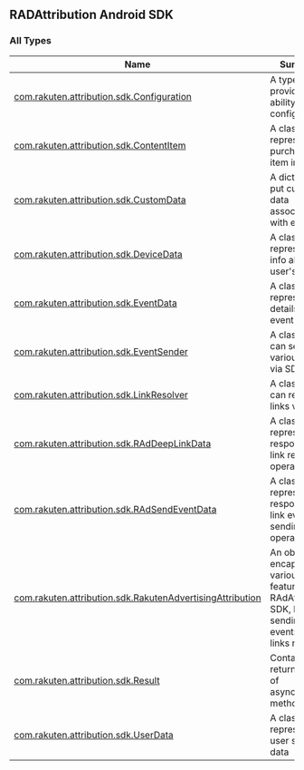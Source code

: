 

## RADAttribution Android SDK

### All Types

| Name | Summary |
|---|---|
| [com.rakuten.attribution.sdk.Configuration](../com.rakuten.attribution.sdk/-configuration/index.md) | A type that provides an ability to configure SDK |
| [com.rakuten.attribution.sdk.ContentItem](../com.rakuten.attribution.sdk/-content-item/index.md) | A class that represents purchased item info |
| [com.rakuten.attribution.sdk.CustomData](../com.rakuten.attribution.sdk/-custom-data.md) | A dictionary to put custom data associated with event |
| [com.rakuten.attribution.sdk.DeviceData](../com.rakuten.attribution.sdk/-device-data/index.md) | A class that represents info about user's device |
| [com.rakuten.attribution.sdk.EventData](../com.rakuten.attribution.sdk/-event-data/index.md) | A class that represents details of event data |
| [com.rakuten.attribution.sdk.EventSender](../com.rakuten.attribution.sdk/-event-sender/index.md) | A class that can send various events via SDK |
| [com.rakuten.attribution.sdk.LinkResolver](../com.rakuten.attribution.sdk/-link-resolver/index.md) | A class that can resolve links via SDK |
| [com.rakuten.attribution.sdk.RAdDeepLinkData](../com.rakuten.attribution.sdk/-r-ad-deep-link-data/index.md) | A class that represents response on link resolving operation |
| [com.rakuten.attribution.sdk.RAdSendEventData](../com.rakuten.attribution.sdk/-r-ad-send-event-data/index.md) | A class that represents response on link event sending operation |
| [com.rakuten.attribution.sdk.RakutenAdvertisingAttribution](../com.rakuten.attribution.sdk/-rakuten-advertising-attribution/index.md) | An object that encapsulates various features of RAdAttribution SDK, like sending events and links resolving |
| [com.rakuten.attribution.sdk.Result](../com.rakuten.attribution.sdk/-result/index.md) | Container to return result of asynchronous methods |
| [com.rakuten.attribution.sdk.UserData](../com.rakuten.attribution.sdk/-user-data/index.md) | A class that represents user specific data |
